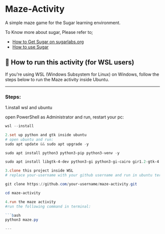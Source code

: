 # Maze-Activity #

A simple maze game for the Sugar learning environment.

To Know more about sugar, Please refer to;

* [How to Get Sugar on sugarlabs.org](https://sugarlabs.org/)
* [How to use Sugar](https://help.sugarlabs.org/)

## 🧪 How to run this activity (for WSL users)

If you're using WSL (Windows Subsystem for Linux) on Windows, follow the steps below to run the Maze activity inside Ubuntu.  

---
### Steps:
1.install wsl and ubuntu

open PowerShell as Administrator and run, restart your pc:

```powershell
wsl --install

2.set up python and gtk inside ubuntu
# open ubuntu and run:
sudo apt update && sudo apt upgrade -y

sudo apt install python3 python3-pip python3-venv -y

sudo apt install libgtk-4-dev python3-gi python3-gi-cairo gir1.2-gtk-4.0 -y

3.clone this project inside WSL
# replace your-username with your github username and run in ubuntu terminal

git clone https://github.com/your-username/maze-activity.git

cd maze-activity

4.run the maze activity 
#run the following command in terminal:

```bash
python3 maze.py

---